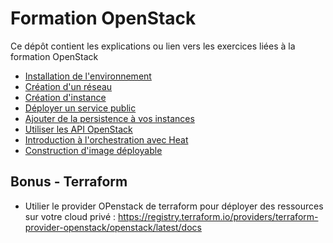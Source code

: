 # Formation OpenStack

Ce dépôt contient les explications ou lien vers les exercices liées à la formation OpenStack

* [Installation de l'environnement](../exercice-1-install-openstack-devstack.md)
* [Création d'un réseau](https://docs.hpc.cam.ac.uk/cloud-training/03-lab01-networking/index.html#1)
* [Création d'instance](https://docs.hpc.cam.ac.uk/cloud-training/04-lab02-first-instance/index.html#1)
* [Déployer un service public](https://docs.hpc.cam.ac.uk/cloud-training/05-lab03-public-service/index.html#1)
* [Ajouter de la persistence à vos instances](https://docs.hpc.cam.ac.uk/cloud-training/06-lab04-persistence/index.html#1)
* [Utiliser les API OpenStack](https://docs.hpc.cam.ac.uk/cloud-training/07-lab05-api-venv/index.html#1)
* [Introduction à l'orchestration avec Heat](https://docs.hpc.cam.ac.uk/cloud-training/08-lab06-heat-orchestration/index.html#1)
* [Construction d'image déployable](https://docs.hpc.cam.ac.uk/cloud-training/09-lab07-packer-build/index.html#1)

## Bonus - Terraform

* Utilier le provider OPenstack de terraform pour déployer des ressources sur votre cloud privé : https://registry.terraform.io/providers/terraform-provider-openstack/openstack/latest/docs
